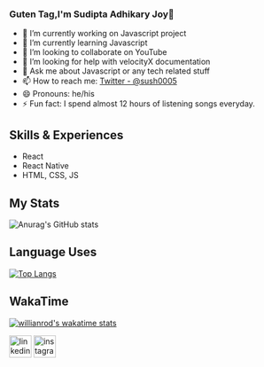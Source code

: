 ### Guten Tag,I'm Sudipta Adhikary Joy👋

- 🔭 I’m currently working on Javascript project
- 🌱 I’m currently learning Javascript
- 👯 I’m looking to collaborate on YouTube
- 🤔 I’m looking for help with velocityX documentation
- 💬 Ask me about Javascript or any tech related stuff
- 📫 How to reach me:  [Twitter - @sush0005](https://twitter.com/Sush0005)
- 😄 Pronouns: he/his
- ⚡ Fun fact: I spend almost 12 hours of listening songs everyday.

## Skills & Experiences
* React
* React Native
* HTML, CSS, JS

## My Stats
![Anurag's GitHub stats](https://github-readme-stats.vercel.app/api?username=sudiptaadhikaryjoy&show_icons=true&theme=dracula)
 
 ## Language Uses
[![Top Langs](https://github-readme-stats.vercel.app/api/top-langs/?username=sudiptaadhikaryjoy&langs_count=8)](https://github.com/anuraghazra/github-readme-stats)

## WakaTime

[![willianrod's wakatime stats](https://github-readme-stats.vercel.app/api/wakatime?username=sudiptaadhikaryjoy)](https://github.com/anuraghazra/github-readme-stats)




[<img src='https://cdn.jsdelivr.net/npm/simple-icons@3.0.1/icons/linkedin.svg' alt='linkedin' height='40'>](https://www.linkedin.com/in/SudiptaAdhikaryjoy/)  [<img src='https://cdn.jsdelivr.net/npm/simple-icons@3.0.1/icons/instagram.svg' alt='instagram' height='40'>](https://www.instagram.com/sush005/) 

